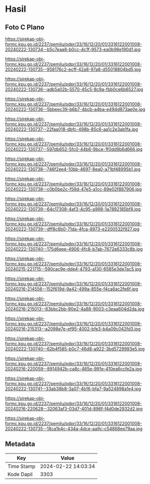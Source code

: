 # Hasil

## Foto C Plano

https://sirekap-obj-formc.kpu.go.id/2237/pemilu/pdpr/33/16/12/20/01/3316122001008-20240222-130734--b5c7eaa8-b0cc-4c1f-9573-ea0b98e190d1.jpg

https://sirekap-obj-formc.kpu.go.id/2237/pemilu/pdpr/33/16/12/20/01/3316122001008-20240222-130735--958176c2-ecff-42a8-97a8-d55018804bd5.jpg

https://sirekap-obj-formc.kpu.go.id/2237/pemilu/pdpr/33/16/12/20/01/3316122001008-20240222-130736--adb5a02b-5570-45c5-8c9a-fbb0ce6b6527.jpg

https://sirekap-obj-formc.kpu.go.id/2237/pemilu/pdpr/33/16/12/20/01/3316122001008-20240222-130736--5bbeec39-b6b7-4bcb-a4ba-e494d873ae0e.jpg

https://sirekap-obj-formc.kpu.go.id/2237/pemilu/pdpr/33/16/12/20/01/3316122001008-20240222-130737--22faa018-dbfc-498b-85c6-aa1c2e3ab1fa.jpg

https://sirekap-obj-formc.kpu.go.id/2237/pemilu/pdpr/33/16/12/20/01/3316122001008-20240222-130737--597db652-5fc0-44b6-9bce-1f0dd9b6d666.jpg

https://sirekap-obj-formc.kpu.go.id/2237/pemilu/pdpr/33/16/12/20/01/3316122001008-20240222-130738--746f2ee4-10bb-4697-8ea0-a71bf48995b1.jpg

https://sirekap-obj-formc.kpu.go.id/2237/pemilu/pdpr/33/16/12/20/01/3316122001008-20240222-130738--c0b0be2c-f59d-47e5-a1cc-89e02f887906.jpg

https://sirekap-obj-formc.kpu.go.id/2237/pemilu/pdpr/33/16/12/20/01/3316122001008-20240222-130739--64c17308-4af3-4c95-a998-1a7892185bf8.jpg

https://sirekap-obj-formc.kpu.go.id/2237/pemilu/pdpr/33/16/12/20/01/3316122001008-20240222-130739--dff8c6b0-71da-4fca-8973-e2200532f927.jpg

https://sirekap-obj-formc.kpu.go.id/2237/pemilu/pdpr/33/16/12/20/01/3316122001008-20240222-130740--175d6eee-4906-4fc8-b7ab-7672e6333c8b.jpg

https://sirekap-obj-formc.kpu.go.id/2237/pemilu/pdpr/33/16/12/20/01/3316122001008-20240215-221715--590cac9e-dde4-4793-a130-6585e3de7ac5.jpg

https://sirekap-obj-formc.kpu.go.id/2237/pemilu/pdpr/33/16/12/20/01/3316122001008-20240216-214556--152f619d-9a42-499a-855e-f4ca6ac2fe6f.jpg

https://sirekap-obj-formc.kpu.go.id/2237/pemilu/pdpr/33/16/12/20/01/3316122001008-20240216-215013--83bbc2bb-90e2-4a88-9003-c3eaa604d2da.jpg

https://sirekap-obj-formc.kpu.go.id/2237/pemilu/pdpr/33/16/12/20/01/3316122001008-20240216-215313--a2098e7e-ef95-4002-bfe3-b4a09c042fd3.jpg

https://sirekap-obj-formc.kpu.go.id/2237/pemilu/pdpr/33/16/12/20/01/3316122001008-20240222-130740--62b4f585-b0c7-46d8-a922-3bd5729993e5.jpg

https://sirekap-obj-formc.kpu.go.id/2237/pemilu/pdpr/33/16/12/20/01/3316122001008-20240216-220059--8914942b-ca8c-465e-991e-410ea6ccfe2a.jpg

https://sirekap-obj-formc.kpu.go.id/2237/pemilu/pdpr/33/16/12/20/01/3316122001008-20240222-130741--33ab38b8-3a07-4b16-bfa7-9a524898a1e4.jpg

https://sirekap-obj-formc.kpu.go.id/2237/pemilu/pdpr/33/16/12/20/01/3316122001008-20240216-220628--32063af3-03d7-401d-896f-f4d0de2932d2.jpg

https://sirekap-obj-formc.kpu.go.id/2237/pemilu/pdpr/33/16/12/20/01/3316122001008-20240222-130735--18ca1b4c-434a-4dce-aa9c-c54868ee79aa.jpg


## Metadata

| Key        | Value               |
| ---------- | ------------------- |
| Time Stamp | 2024-02-22 14:03:34 |
| Kode Dapil | 3303                |



